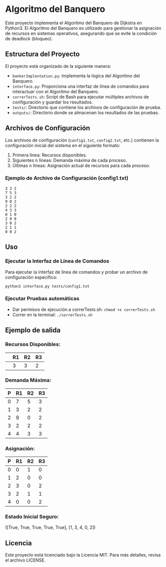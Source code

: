 # Algoritmo del Banquero

Este proyecto implementa el Algoritmo del Banquero de Dijkstra en Python3. El Algoritmo del Banquero es utilizado para gestionar la asignación de recursos en sistemas operativos, asegurando que se evite la condición de deadlock (bloqueo).

## Estructura del Proyecto

El proyecto está organizado de la siguiente manera:

- `bankerImplentation.py`: Implementa la lógica del Algoritmo del Banquero.
- `interface.py`: Proporciona una interfaz de línea de comandos para interactuar con el Algoritmo del Banquero.
- `correrTests.sh`: Script de Bash para ejecutar múltiples archivos de configuración y guardar los resultados.
- `tests/`: Directorio que contiene los archivos de configuración de prueba.
- `outputs/`: Directorio donde se almacenan los resultados de las pruebas.

## Archivos de Configuración

Los archivos de configuración (`config1.txt`, `config2.txt`, etc.) contienen la configuración inicial del sistema en el siguiente formato:

1. Primera línea: Recursos disponibles.
2. Siguientes n líneas: Demanda máxima de cada proceso.
3. Últimas n líneas: Asignación actual de recursos para cada proceso.

### Ejemplo de Archivo de Configuración (config1.txt)

```
3 3 2
7 5 3
3 2 2
9 0 2
2 2 2
4 3 3
0 1 0
2 0 0
3 0 2
2 1 1
0 0 2
```

## Uso

### Ejecutar la Interfaz de Línea de Comandos

Para ejecutar la interfaz de línea de comandos y probar un archivo de configuración específico:

`python3 interface.py tests/config1.txt`


### Ejecutar Pruebas automáticas

- Dar permisos de ejecución a correrTests.sh: `chmod +x correrTests.sh`
- Correr en la terminal: `./correrTests.sh`

## Ejemplo de salida

### Recursos Disponibles:

|   | R1 | R2 | R3 |
|---|----|----|----|
|   |  3 |  3 |  2 |

### Demanda Máxima:

| P | R1 | R2 | R3 |
|---|----|----|----|
| 0 |  7 |  5 |  3 |
| 1 |  3 |  2 |  2 |
| 2 |  9 |  0 |  2 |
| 3 |  2 |  2 |  2 |
| 4 |  4 |  3 |  3 |

### Asignación:

| P | R1 | R2 | R3 |
|---|----|----|----|
| 0 |  0 |  1 |  0 |
| 1 |  2 |  0 |  0 |
| 2 |  3 |  0 |  2 |
| 3 |  2 |  1 |  1 |
| 4 |  0 |  0 |  2 |

### Estado Inicial Seguro:

([True, True, True, True, True], [1, 3, 4, 0, 2])

## Licencia
Este proyecto está licenciado bajo la Licencia MIT. Para más detalles, revisa el archivo LICENSE.